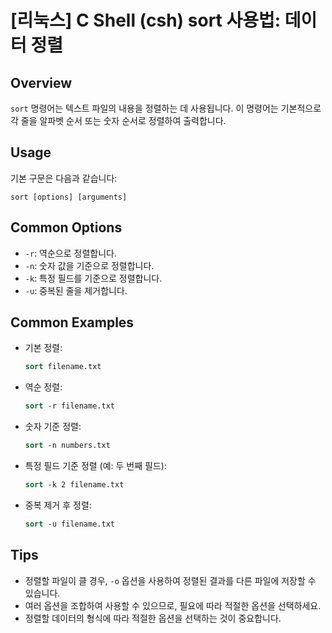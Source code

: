 # [리눅스] C Shell (csh) sort 사용법: 데이터 정렬

## Overview
`sort` 명령어는 텍스트 파일의 내용을 정렬하는 데 사용됩니다. 이 명령어는 기본적으로 각 줄을 알파벳 순서 또는 숫자 순서로 정렬하여 출력합니다.

## Usage
기본 구문은 다음과 같습니다:
```
sort [options] [arguments]
```

## Common Options
- `-r`: 역순으로 정렬합니다.
- `-n`: 숫자 값을 기준으로 정렬합니다.
- `-k`: 특정 필드를 기준으로 정렬합니다.
- `-u`: 중복된 줄을 제거합니다.

## Common Examples
- 기본 정렬:
  ```csh
  sort filename.txt
  ```

- 역순 정렬:
  ```csh
  sort -r filename.txt
  ```

- 숫자 기준 정렬:
  ```csh
  sort -n numbers.txt
  ```

- 특정 필드 기준 정렬 (예: 두 번째 필드):
  ```csh
  sort -k 2 filename.txt
  ```

- 중복 제거 후 정렬:
  ```csh
  sort -u filename.txt
  ```

## Tips
- 정렬할 파일이 클 경우, `-o` 옵션을 사용하여 정렬된 결과를 다른 파일에 저장할 수 있습니다.
- 여러 옵션을 조합하여 사용할 수 있으므로, 필요에 따라 적절한 옵션을 선택하세요.
- 정렬할 데이터의 형식에 따라 적절한 옵션을 선택하는 것이 중요합니다.